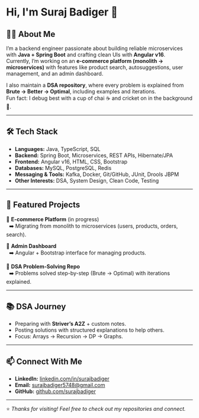 # Hi, I'm Suraj Badiger 👋  

## 👨‍💻 About Me  
I’m a backend engineer passionate about building reliable microservices with **Java + Spring Boot** and crafting clean UIs with **Angular v16**.  
Currently, I’m working on an **e-commerce platform (monolith → microservices)** with features like product search, autosuggestions, user management, and an admin dashboard.  

I also maintain a **DSA repository**, where every problem is explained from **Brute → Better → Optimal**, including examples and iterations.  
Fun fact: I debug best with a cup of chai ☕ and cricket on in the background 🏏.  

---

## 🛠️ Tech Stack  
- **Languages:** Java, TypeScript, SQL  
- **Backend:** Spring Boot, Microservices, REST APIs, Hibernate/JPA  
- **Frontend:** Angular v16, HTML, CSS, Bootstrap  
- **Databases:** MySQL, PostgreSQL, Redis  
- **Messaging & Tools:** Kafka, Docker, Git/GitHub, JUnit, Drools JBPM  
- **Other Interests:** DSA, System Design, Clean Code, Testing  

---

## 🚀 Featured Projects  
🔹 **E-commerce Platform** (in progress)  
&nbsp;&nbsp;➡️ Migrating from monolith to microservices (users, products, orders, search).  

🔹 **Admin Dashboard**  
&nbsp;&nbsp;➡️ Angular + Bootstrap interface for managing products.  

🔹 **DSA Problem-Solving Repo**  
&nbsp;&nbsp;➡️ Problems solved step-by-step (Brute → Optimal) with iterations explained.  

---

## 📚 DSA Journey  
- Preparing with **Striver’s A2Z** + custom notes.  
- Posting solutions with structured explanations to help others.  
- Focus: Arrays → Recursion → DP → Graphs.  

---

## 📫 Connect With Me  
- **LinkedIn:** [linkedin.com/in/surajbadiger](https://linkedin.com/in/surajbadiger)  
- **Email:** surajbadiger5748@gmail.com 
- **GitHub:** [github.com/surajbadiger](https://github.com/surajbadiger)  

---

⭐️ *Thanks for visiting! Feel free to check out my repositories and connect.*  
